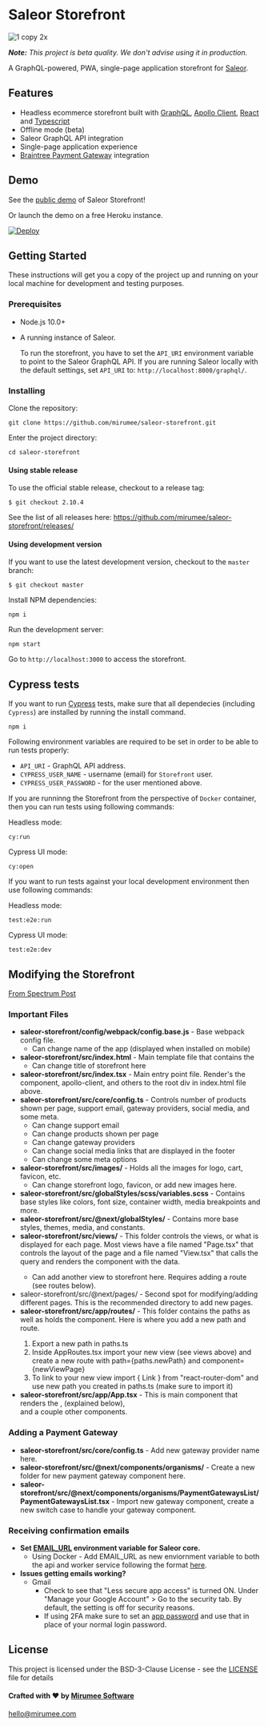 # Saleor Storefront

![1 copy 2x](https://user-images.githubusercontent.com/5421321/47798207-30aeea00-dd28-11e8-9398-3d8426836a83.png)

_**Note:** This project is beta quality. We don't advise using it in production._

A GraphQL-powered, PWA, single-page application storefront for [Saleor](https://github.com/mirumee/saleor/).

## Features

- Headless ecommerce storefront built with [GraphQL](https://graphql.org/), [Apollo Client](https://www.apollographql.com/client), [React](https://reactjs.org/) and [Typescript](https://www.typescriptlang.org/)
- Offline mode (beta)
- Saleor GraphQL API integration
- Single-page application experience
- [Braintree Payment Gateway](https://www.braintreepayments.com/) integration

## Demo

See the [public demo](http://pwa.saleor.io) of Saleor Storefront!

Or launch the demo on a free Heroku instance.

[![Deploy](https://www.herokucdn.com/deploy/button.svg)](https://heroku.com/deploy)

## Getting Started

These instructions will get you a copy of the project up and running on your local machine for development and testing purposes.

### Prerequisites

- Node.js 10.0+
- A running instance of Saleor.

  To run the storefront, you have to set the `API_URI` environment variable to point to the Saleor GraphQL API. If you are running Saleor locally with the default settings, set `API_URI` to: `http://localhost:8000/graphql/`.

### Installing

Clone the repository:

```
git clone https://github.com/mirumee/saleor-storefront.git
```

Enter the project directory:

```
cd saleor-storefront
```

#### Using stable release

To use the official stable release, checkout to a release tag:

```
$ git checkout 2.10.4
```

See the list of all releases here: https://github.com/mirumee/saleor-storefront/releases/

#### Using development version

If you want to use the latest development version, checkout to the `master` branch:

```
$ git checkout master
```

Install NPM dependencies:

```
npm i
```

Run the development server:

```
npm start
```

Go to `http://localhost:3000` to access the storefront.

## Cypress tests

If you want to run [Cypress](https://www.cypress.io/) tests, make sure that all dependecies (including `Cypress`) are installed by running the install command.

```
npm i
```

Following environment variables are required to be set in order to be able to run tests properly:

- `API_URI` - GraphQL API address.
- `CYPRESS_USER_NAME` - username (email) for `Storefront` user.
- `CYPRESS_USER_PASSWORD` - for the user mentioned above.

If you are runninng the Storefront from the perspective of `Docker` container, then you can run tests using following commands:

Headless mode:

```
cy:run
```

Cypress UI mode:

```
cy:open
```

If you want to run tests against your local development environment then use following commands:

Headless mode:

```
test:e2e:run
```

Cypress UI mode:

```
test:e2e:dev
```

## Modifying the Storefront

[From Spectrum Post](https://spectrum.chat/saleor/saleor-storefront/modifying-the-storefront~c1955dbf-a421-4fb6-b99e-937dd2642b23)

### Important Files

-   **saleor-storefront/config/webpack/config.base.js**  - Base webpack config file.
    -   Can change name of the app (displayed when installed on mobile)
-   **saleor-storefront/src/index.html**  - Main template file that contains the <div id="root"></div>
    -   Can change title of storefront here
-   **saleor-storefront/src/index.tsx**  - Main entry point file. Render's the <App /> component, apollo-client, and others to the root div in index.html file above.
-   **saleor-storefront/src/core/config.ts**  - Controls number of products shown per page, support email, gateway providers, social media, and some meta.
    -   Can change support email
    -   Can change products shown per page
    -   Can change gateway providers
    -   Can change social media links that are displayed in the footer
    -   Can change some meta options
-   **saleor-storefront/src/images/**  - Holds all the images for logo, cart, favicon, etc.
    -   Can change storefront logo, favicon, or add new images here.
-   **saleor-storefront/src/globalStyles/scss/variables.scss**  - Contains base styles like colors, font size, container width, media breakpoints and more.
-   **saleor-storefront/src/@next/globalStyles/**  - Contains more base styles, themes, media, and constants.
-   **saleor-storefront/src/views/**  - This folder controls the views, or what is displayed for each page. Most views have a file named "Page.tsx" that controls the layout of the page and a file named "View.tsx" that calls the query and renders the <Page /> component with the data.
    -   Can add another view to storefront here. Requires adding a route (see routes below).
-   saleor-storefront/src/@next/pages/  - Second spot for modifying/adding different pages. This is the recommended directory to add new pages.
-   **saleor-storefront/src/app/routes/**  - This folder contains the paths as well as holds the <Routes /> component. Here is where you add a new path and route.
    1.  Export a new path in  paths.ts
    2.  Inside  AppRoutes.tsx  import your new view (see views above) and create a new route with path={paths.newPath} and component={newViewPage}
    3.  To link to your new view import { Link } from "react-router-dom" and use new path you created in paths.ts (make sure to import it)
-   **saleor-storefront/src/app/App.tsx** - This is main <App /> component that renders the <MainMenu />, <Routes /> (explained below), <Footer /> and a couple other components.

### Adding a Payment Gateway

-   **saleor-storefront/src/core/config.ts**  - Add new gateway provider name here.
-   **saleor-storefront/src/@next/components/organisms/**  - Create a new folder for new payment gateway component here.
-   **saleor-storefront/src/@next/components/organisms/PaymentGatewaysList/PaymentGatewaysList.tsx**  - Import new gateway component, create a new switch case to handle your gateway component.

### Receiving confirmation emails

-   **Set  [EMAIL_URL](https://docs.saleor.io/docs/developer/running-saleor/configuration#setting-environment-variables)  environment variable for Saleor core.**
    -   Using Docker  - Add EMAIL_URL as new enviornment variable to both the  api  and  worker  service following the format  [here](https://docs.saleor.io/docs/developer/running-saleor/configuration#email_url).
-   **Issues getting emails working?**
    -   Gmail
        -   Check to see that "Less secure app access" is turned ON. Under "Manage your Google Account" > Go to the security tab. By default, the setting is off for security reasons.
        -   If using 2FA make sure to set an  [app password](https://support.google.com/accounts/answer/185833?p=InvalidSecondFactor&visit_id=637355441414497566-1310044707&rd=1)  and use that in place of your normal login password.

## License

This project is licensed under the BSD-3-Clause License - see the [LICENSE](https://github.com/mirumee/saleor-storefront/blob/master/LICENSE) file for details

#### Crafted with ❤️ by [Mirumee Software](http://mirumee.com)

hello@mirumee.com
